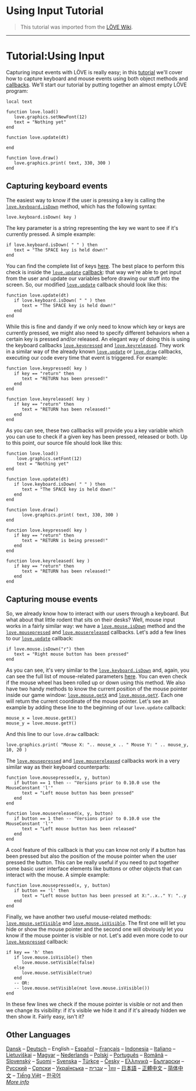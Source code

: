 # Using Input Tutorial

> This tutorial was imported from the [LÖVE Wiki](https://love2d.org/wiki/Tutorial:Using_Input).

---

# Tutorial:Using Input

Capturing input events with LÖVE is really easy; in this
[tutorial](Category:Tutorials "Category:Tutorials") we'll cover
how to capture keyboard and mouse events using both object methods and
[callbacks](Category:Callbacks "Category:Callbacks"). We'll start
our tutorial by putting together an almost empty LÖVE program:

    local text

    function love.load()
       love.graphics.setNewFont(12)
       text = "Nothing yet"
    end

    function love.update(dt)

    end

    function love.draw()
       love.graphics.print( text, 330, 300 )
    end

## Capturing keyboard events

The easiest way to know if the user is pressing a key is calling the
[`love.keyboard.isDown`](love.keyboard.isDown "love.keyboard.isDown")
method, which has the following syntax:

    love.keyboard.isDown( key )

The key parameter is a string representing the key we want to see if
it's currently pressed. A simple example:

    if love.keyboard.isDown( " " ) then
       text = "The SPACE key is held down!"
    end

You can find the complete list of keys
[here](KeyConstant "KeyConstant"). The best place to perform this
check is inside the [`love.update`](love.update "love.update")
[callback](Category:Callbacks "Category:Callbacks"): that way
we're able to get input from the user and update our variables before
drawing our stuff into the screen. So, our modified
[`love.update`](love.update "love.update") callback should look
like this:

    function love.update(dt)
       if love.keyboard.isDown( " " ) then
          text = "The SPACE key is held down!"
       end
    end

While this is fine and dandy if we only need to know which key or keys
are currently pressed, we might also need to specify different behaviors
when a certain key is pressed and/or released. An elegant way of doing
this is using the keyboard callbacks
[`love.keypressed`](love.keypressed "love.keypressed") and
[`love.keyreleased`](love.keyreleased "love.keyreleased"). They
work in a similar way of the already known
[`love.update`](love.update "love.update") or
[`love.draw`](love.draw "love.draw") callbacks, executing our code
every time that event is triggered. For example:

    function love.keypressed( key )
       if key == "return" then
          text = "RETURN has been pressed!"
       end
    end

    function love.keyreleased( key )
       if key == "return" then
          text = "RETURN has been released!"
       end
    end

As you can see, these two callbacks will provide you a key variable
which you can use to check if a given key has been pressed, released or
both. Up to this point, our source file should look like this:

    function love.load()
        love.graphics.setFont(12)
        text = "Nothing yet"
    end

    function love.update(dt)
       if love.keyboard.isDown( " " ) then
          text = "The SPACE key is held down!"
       end
    end

    function love.draw()
          love.graphics.print( text, 330, 300 )
    end

    function love.keypressed( key )
       if key == "return" then
          text = "RETURN is being pressed!"
       end
    end

    function love.keyreleased( key )
       if key == "return" then
          text = "RETURN has been released!"
       end
    end

## Capturing mouse events

So, we already know how to interact with our users through a keyboard.
But what about that little rodent that sits on their desks? Well, mouse
input works in a fairly similar way: we have a
[`love.mouse.isDown`](love.mouse.isDown "love.mouse.isDown")
method and the
[`love.mousepressed`](love.mousepressed "love.mousepressed") and
[`love.mousereleased`](love.mousereleased "love.mousereleased")
callbacks. Let's add a few lines to our
[`love.update`](love.update "love.update") callback:

    if love.mouse.isDown("r") then
       text = "Right mouse button has been pressed"
    end

As you can see, it's very similar to the
[`love.keyboard.isDown`](love.keyboard.isDown "love.keyboard.isDown")
and, again, you can see the full list of mouse-related parameters
[here](MouseConstant "MouseConstant"). You can even check if the
mouse wheel has been rolled up or down using this method. We also have
two handy methods to know the current position of the mouse pointer
inside our game window:
[`love.mouse.getX`](love.mouse.getX "love.mouse.getX") and
[`love.mouse.getY`](love.mouse.getY "love.mouse.getY"). Each one
will return the current coordinate of the mouse pointer. Let's see an
example by adding these line to the beginning of our `love.update`
callback:

    mouse_x = love.mouse.getX()
    mouse_y = love.mouse.getY()

And this line to our `love.draw` callback:

    love.graphics.print( "Mouse X: ".. mouse_x .. " Mouse Y: " .. mouse_y, 10, 20 )

The [`love.mousepressed`](love.mousepressed "love.mousepressed")
and
[`love.mousereleased`](love.mousereleased "love.mousereleased")
callbacks work in a very similar way as their keyboard counterparts:

    function love.mousepressed(x, y, button)
       if button == 1 then -- "Versions prior to 0.10.0 use the MouseConstant 'l'"
          text = "Left mouse button has been pressed"
       end
    end

    function love.mousereleased(x, y, button)
       if button == 1 then -- "Versions prior to 0.10.0 use the MouseConstant 'l'"
          text = "Left mouse button has been released"
       end
    end

A cool feature of this callback is that you can know not only if a
button has been pressed but also the position of the mouse pointer when
the user pressed the button. This can be really useful if you need to
put together some basic user interface elements like buttons or other
objects that can interact with the mouse. A simple example:

    function love.mousepressed(x, y, button)
       if button == 'l' then
          text = "Left mouse button has been pressed at X:"..x.." Y: "..y
       end
    end

Finally, we have another two useful mouse-related methods:
[`love.mouse.setVisible`](love.mouse.setVisible "love.mouse.setVisible")
and
[`love.mouse.isVisible`](love.mouse.isVisible "love.mouse.isVisible").
The first one will let you hide or show the mouse pointer and the second
one will obviously let you know if the mouse pointer is visible or not.
Let's add even more code to our
[`love.keypressed`](love.keypressed "love.keypressed") callback:

    if key == 'h' then
       if love.mouse.isVisible() then
          love.mouse.setVisible(false)
       else
          love.mouse.setVisible(true)
       end
       -- OR:
       -- love.mouse.setVisible(not love.mouse.isVisible())
    end

In these few lines we check if the mouse pointer is visible or not and
then we change its visibility: if it's visible we hide it and if it's
already hidden we then show it. Fairly easy, isn't it?

  

## Other Languages

<a
href="/w/index.php?title=Tutorial:Using_Input_(Dansk)&amp;action=edit&amp;redlink=1"
class="new"
title="Tutorial:Using Input (Dansk) (page does not exist)">Dansk</a> –
<a
href="/w/index.php?title=Tutorial:Using_Input_(Deutsch)&amp;action=edit&amp;redlink=1"
class="new"
title="Tutorial:Using Input (Deutsch) (page does not exist)">Deutsch</a> –
English – <a
href="/w/index.php?title=Tutorial:Using_Input_(Espa%C3%B1ol)&amp;action=edit&amp;redlink=1"
class="new"
title="Tutorial:Using Input (Español) (page does not exist)">Español</a> –
<a
href="/w/index.php?title=Tutorial:Using_Input_(Fran%C3%A7ais)&amp;action=edit&amp;redlink=1"
class="new"
title="Tutorial:Using Input (Français) (page does not exist)">Français</a> –
<a
href="/w/index.php?title=Tutorial:Using_Input_(Indonesia)&amp;action=edit&amp;redlink=1"
class="new"
title="Tutorial:Using Input (Indonesia) (page does not exist)">Indonesia</a> –
<a
href="/w/index.php?title=Tutorial:Using_Input_(Italiano)&amp;action=edit&amp;redlink=1"
class="new"
title="Tutorial:Using Input (Italiano) (page does not exist)">Italiano</a> –
<a
href="/w/index.php?title=Tutorial:Using_Input_(Lietuvi%C5%A1kai)&amp;action=edit&amp;redlink=1"
class="new"
title="Tutorial:Using Input (Lietuviškai) (page does not exist)">Lietuviškai</a> –
<a
href="/w/index.php?title=Tutorial:Using_Input_(Magyar)&amp;action=edit&amp;redlink=1"
class="new"
title="Tutorial:Using Input (Magyar) (page does not exist)">Magyar</a> –
<a
href="/w/index.php?title=Tutorial:Using_Input_(Nederlands)&amp;action=edit&amp;redlink=1"
class="new"
title="Tutorial:Using Input (Nederlands) (page does not exist)">Nederlands</a> –
[Polski](Tutorial:Using_Input_(Polski) "Tutorial:Using Input (Polski)") –
[Português](Tutorial:Using_Input_(Portugu%C3%AAs) "Tutorial:Using Input (Português)") –
<a
href="/w/index.php?title=Tutorial:Using_Input_(Rom%C3%A2n%C4%83)&amp;action=edit&amp;redlink=1"
class="new"
title="Tutorial:Using Input (Română) (page does not exist)">Română</a> –
<a
href="/w/index.php?title=Tutorial:Using_Input_(Slovensk%C3%BD)&amp;action=edit&amp;redlink=1"
class="new"
title="Tutorial:Using Input (Slovenský) (page does not exist)">Slovenský</a> –
<a
href="/w/index.php?title=Tutorial:Using_Input_(Suomi)&amp;action=edit&amp;redlink=1"
class="new"
title="Tutorial:Using Input (Suomi) (page does not exist)">Suomi</a> –
<a
href="/w/index.php?title=Tutorial:Using_Input_(Svenska)&amp;action=edit&amp;redlink=1"
class="new"
title="Tutorial:Using Input (Svenska) (page does not exist)">Svenska</a> –
<a
href="/w/index.php?title=Tutorial:Using_Input_(T%C3%BCrk%C3%A7e)&amp;action=edit&amp;redlink=1"
class="new"
title="Tutorial:Using Input (Türkçe) (page does not exist)">Türkçe</a> –
<a
href="/w/index.php?title=Tutorial:Using_Input_(%C4%8Cesky)&amp;action=edit&amp;redlink=1"
class="new"
title="Tutorial:Using Input (Česky) (page does not exist)">Česky</a> –
<a
href="/w/index.php?title=Tutorial:Using_Input_(%CE%95%CE%BB%CE%BB%CE%B7%CE%BD%CE%B9%CE%BA%CE%AC)&amp;action=edit&amp;redlink=1"
class="new"
title="Tutorial:Using Input (Ελληνικά) (page does not exist)">Ελληνικά</a> –
<a
href="/w/index.php?title=Tutorial:Using_Input_(%D0%91%D1%8A%D0%BB%D0%B3%D0%B0%D1%80%D1%81%D0%BA%D0%B8)&amp;action=edit&amp;redlink=1"
class="new"
title="Tutorial:Using Input (Български) (page does not exist)">Български</a> –
<a
href="/w/index.php?title=Tutorial:Using_Input_(%D0%A0%D1%83%D1%81%D1%81%D0%BA%D0%B8%D0%B9)&amp;action=edit&amp;redlink=1"
class="new"
title="Tutorial:Using Input (Русский) (page does not exist)">Русский</a> –
<a
href="/w/index.php?title=Tutorial:Using_Input_(%D0%A1%D1%80%D0%BF%D1%81%D0%BA%D0%B8)&amp;action=edit&amp;redlink=1"
class="new"
title="Tutorial:Using Input (Српски) (page does not exist)">Српски</a> –
<a
href="/w/index.php?title=Tutorial:Using_Input_(%D0%A3%D0%BA%D1%80%D0%B0%D1%97%D0%BD%D1%81%D1%8C%D0%BA%D0%B0)&amp;action=edit&amp;redlink=1"
class="new"
title="Tutorial:Using Input (Українська) (page does not exist)">Українська</a> –
<a
href="/w/index.php?title=Tutorial:Using_Input_(%D7%A2%D7%91%D7%A8%D7%99%D7%AA)&amp;action=edit&amp;redlink=1"
class="new"
title="Tutorial:Using Input (עברית) (page does not exist)">עברית</a> –
<a
href="/w/index.php?title=Tutorial:Using_Input_(%E0%B9%84%E0%B8%97%E0%B8%A2)&amp;action=edit&amp;redlink=1"
class="new"
title="Tutorial:Using Input (ไทย) (page does not exist)">ไทย</a> –
[日本語](Tutorial:Using_Input_(%E6%97%A5%E6%9C%AC%E8%AA%9E) "Tutorial:Using Input (日本語)") –
<a
href="/w/index.php?title=Tutorial:Using_Input_(%E6%AD%A3%E9%AB%94%E4%B8%AD%E6%96%87)&amp;action=edit&amp;redlink=1"
class="new"
title="Tutorial:Using Input (正體中文) (page does not exist)">正體中文</a> –
<a
href="/w/index.php?title=Tutorial:Using_Input_(%E7%AE%80%E4%BD%93%E4%B8%AD%E6%96%87)&amp;action=edit&amp;redlink=1"
class="new"
title="Tutorial:Using Input (简体中文) (page does not exist)">简体中文</a> –
<a
href="/w/index.php?title=Tutorial:Using_Input_(Ti%E1%BA%BFng_Vi%E1%BB%87t)&amp;action=edit&amp;redlink=1"
class="new"
title="Tutorial:Using Input (Tiếng Việt) (page does not exist)">Tiếng
Việt</a> – <a
href="/w/index.php?title=Tutorial:Using_Input_(%ED%95%9C%EA%B5%AD%EC%96%B4)&amp;action=edit&amp;redlink=1"
class="new"
title="Tutorial:Using Input (한국어) (page does not exist)">한국어</a>  
*[More
info](Help:i18n "Help:i18n")*
